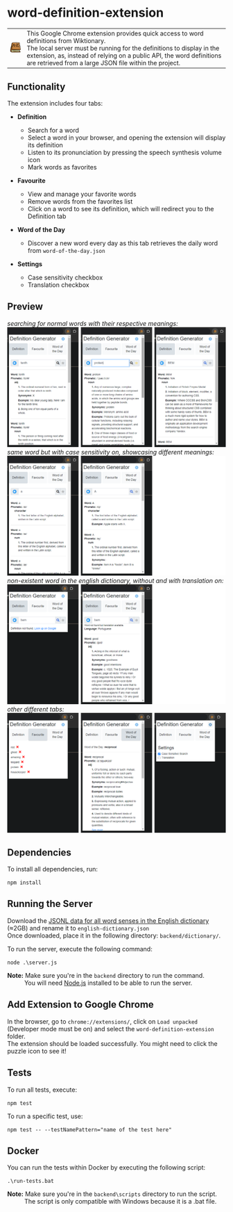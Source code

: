 # word-definition-extension

<table>
  <tr>
    <td><img src="https://raw.githubusercontent.com/danialjivraj/word-definition-extension/main/githubPreviews/dictionary.png" alt="dictionary image" /></td>
    <td style="text-align: left;">This Google Chrome extension provides quick access to word definitions from Wiktionary. <br> The local server must be running for the definitions to display in the extension, as, instead of relying on a public API, the word definitions are retrieved from a large JSON file within the project.
</td>
  </tr>
</table>

## Functionality

The extension includes four tabs:

- **Definition**

  - Search for a word
  - Select a word in your browser, and opening the extension will display its definition
  - Listen to its pronunciation by pressing the speech synthesis volume icon
  - Mark words as favorites

- **Favourite**

  - View and manage your favorite words
  - Remove words from the favorites list
  - Click on a word to see its definition, which will redirect you to the Definition tab

- **Word of the Day**

  - Discover a new word every day as this tab retrieves the daily word from `word-of-the-day.json`

- **Settings**
  - Case sensitivity checkbox
  - Translation checkbox

## Preview

_searching for normal words with their respective meanings:_
![searchingWords](https://raw.githubusercontent.com/danialjivraj/word-definition-extension/main/githubPreviews/searchingWords.png)
_same word but with case sensitivity on, showcasing different meanings:_
![searchingWords](https://raw.githubusercontent.com/danialjivraj/word-definition-extension/main/githubPreviews/caseSensitivity.png)
_non-existent word in the english dictionary, without and with translation on:_
![searchingWords](https://raw.githubusercontent.com/danialjivraj/word-definition-extension/main/githubPreviews/translation.png)
_other different tabs:_
![searchingWords](https://raw.githubusercontent.com/danialjivraj/word-definition-extension/main/githubPreviews/differentTabs.png)

## Dependencies

To install all dependencies, run:

```
npm install
```

## Running the Server

Download the [JSONL data for all word senses in the English dictionary](https://kaikki.org/dictionary/English/index.html) (≈2GB) and rename it to `english-dictionary.json` <br>
Once downloaded, place it in the following directory: `backend/dictionary/`.

To run the server, execute the following command:

```
node .\server.js
```

**Note:** Make sure you're in the `backend` directory to run the command. <br>
&nbsp;&nbsp;&nbsp;&nbsp;&nbsp;&nbsp;&nbsp;&nbsp;&nbsp;
You will need [Node.js](https://nodejs.org/en/download) installed to be able to run the server.

## Add Extension to Google Chrome

In the browser, go to `chrome://extensions/`, click on `Load unpacked` (Developer mode must be on) and select the `word-definition-extension` folder. <br>
The extension should be loaded successfully. You might need to click the puzzle icon to see it!

## Tests

To run all tests, execute:

```
npm test
```

To run a specific test, use:

```
npm test -- --testNamePattern="name of the test here"
```

## Docker

You can run the tests within Docker by executing the following script:

```
.\run-tests.bat
```

**Note:** Make sure you're in the `backend\scripts` directory to run the script. <br>
&nbsp;&nbsp;&nbsp;&nbsp;&nbsp;&nbsp;&nbsp;&nbsp;&nbsp;
The script is only compatible with Windows because it is a .bat file.
